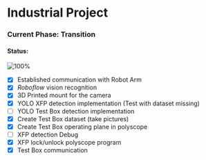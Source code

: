 # Industrial Project 

### Current Phase: Transition

#### Status:

![100%](https://progress-bar.dev/80)

- [x] Established communication with Robot Arm 
- [x] *Roboflow* vision recognition
- [X] 3D Printed mount for the camera
- [x] YOLO XFP detection implementation (Test with dataset missing)
- [ ] YOLO Test Box detection implementation
- [X] Create Test Box dataset (take pictures)
- [X] Create Test Box operating plane in polyscope
- [ ] XFP detection Debug
- [X] XFP lock/unlock polyscope program
- [x] Test Box communication
